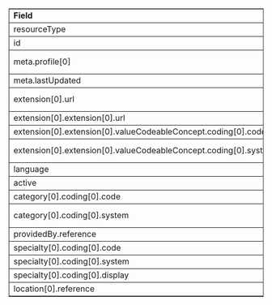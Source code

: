 <table border="1"><tr><td><b>Field</b></td><td><b>Value</b></td></tr>
<tr><td>resourceType</td><td>
"HealthcareService"
</td></tr>
<tr><td>id</td><td>
"CancerClinicHealthcareService"
</td></tr>
<tr><td>meta.profile[0]</td><td>"http://hl7.org/fhir/us/davinci-pdex-plan-net/StructureDefinition/plannet-HealthcareService"</td>
<tr><td>meta.lastUpdated</td><td>
"2020-07-07T13:26:22.0314215+00:00"
</td></tr>
<tr><td>extension[0].url</td><td>
"http://hl7.org/fhir/us/davinci-pdex-plan-net/StructureDefinition/delivery-method"
</td></tr>
<tr><td>extension[0].extension[0].url</td><td>
"type"
</td></tr>
<tr><td>extension[0].extension[0].valueCodeableConcept.coding[0].code</td><td>
#physical
</td></tr>
<tr><td>extension[0].extension[0].valueCodeableConcept.coding[0].system</td><td>
"http://hl7.org/fhir/us/davinci-pdex-plan-net/CodeSystem/DeliveryMethodCS"
</td></tr>
<tr><td>language</td><td>
"en-US"
</td></tr>
<tr><td>active</td><td>
"true"
</td></tr>
<tr><td>category[0].coding[0].code</td><td>
#Outpatient
</td></tr>
<tr><td>category[0].coding[0].system</td><td>
"http://hl7.org/fhir/us/davinci-pdex-plan-net/CodeSystem/HealthcareServiceCategoryCS"
</td></tr>
<tr><td>providedBy.reference</td><td>
"Organization/HartfordCancerClinicLLCOrganization"
</td></tr>
<tr><td>specialty[0].coding[0].code</td><td>
#207RX0202X
</td></tr>
<tr><td>specialty[0].coding[0].system</td><td>
"http://nucc.org/provider-taxonomy"
</td></tr>
<tr><td>specialty[0].coding[0].display</td><td>
"Medical Oncology Physician"
</td></tr>
<tr><td>location[0].reference</td><td>
"Location/CancerClinicLocation"
</td></tr>
</table>
